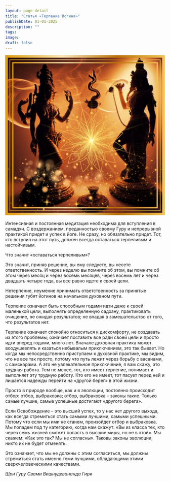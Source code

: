```yaml
---
layout: page-detail
title: "Статья «Терпение йогина»"
publishDate: 01-01-2025
description: ""
tags:
image:
draft: false
---
```


![Шива и Шакти](/upload/medialibrary/cf3/cf3deeec960e624933259df799974833.jpg "Шива и Шакти")  

  
 Интенсивная и постоянная медитация необходима для вступления в самадхи. С воздержанием, преданностью своему Гуру и непрерывной практикой придет и успех в йоге. Не сразу, но обязательно придет. Тот, кто вступил на этот путь, должен всегда оставаться терпеливым и настойчивым.

 Что значит «оставаться терпеливым»?

 Это значит, приняв решение, вы ему следуете, вы несете ответственность. И через неделю вы помните об этом, вы помните об этом через месяц и через восемь месяцев, через восемь лет и через двадцать четыре года, вы все равно идете к своей цели.

 Нетерпение, неумение принимать ответственность за принятые решения губят йогинов на начальном духовном пути.

 Терпение означает быть способным годами идти даже к своей маленькой цели, выполнять определенную садхану, практиковать очищение, не ожидая результатов; не впадая в замешательство от того, что результатов нет.

 Терпение означает спокойно относиться к дискомфорту, не создавать из этого проблемы; означает поставить все ради своей цели и просто идти вперед годами, много лет. Вначале духовная практика может воодушевлять и казаться небывалым приключением, это так бывает. Но когда мы непосредственно приступаем к духовной практике, мы видим, что не все так просто, потому что путь лежит через борьбу с васанами, с самскарами. А это не увлекательное приключение, я вам скажу, это трудная работа. Тем не менее, тот, кто имеет терпение, понимает и выполняет эту трудную работу. Кто его не имеет, тот пасует перед ней и лишается надежды перейти на «другой берег» в этой жизни.

 Просто в природе вообще, как и в эволюции, постоянно происходит отбор: отбор, выбраковка; отбор, выбраковка – законы такие. Только самые лучшие, самые успешные достигают «другого берега».

 Если Освобождение – это высший успех, то у нас нет другого выхода, как всегда стремиться стать самыми лучшими, самыми успешными. Потому что если мы ими не станем, произойдет отбор и выбраковка. Мы попадем под ту категорию, когда нам скажут: «Вы из класса тех, кто через семь жизней сможет попасть в высшие миры, но не в этой». Мы скажем: «Как это так? Мы не согласны». Таковы законы эволюции, никто их не будет отменять. 

 Это означает, что мы не должны с этим согласиться, мы должны стремиться стать именно теми лучшими, обладающими этими сверхчеловеческими качествами.

  
_Шри Гуру Свами Вишнудевананда Гири_ 

  
